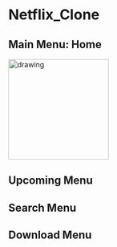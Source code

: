 # Netflix_Clone
## Main Menu: Home
<img src="https://user-images.githubusercontent.com/39005000/198377007-3b925a56-1cff-45c0-acaf-77ec38d942fc.png" alt="drawing" width="200"/>

## Upcoming Menu

## Search Menu

## Download Menu
